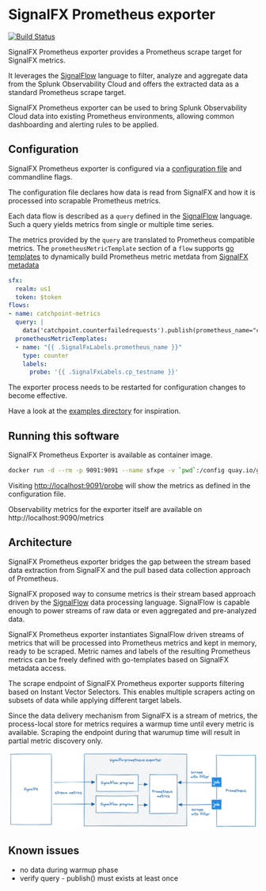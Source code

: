 # SignalFX Prometheus exporter

[![Build Status](https://github.com/geoberle/signalfx-prometheus-exporter/actions/workflows/docker-image.yml/badge.svg)](https://github.com/geoberle/signalfx-prometheus-exporter/actions/workflows/docker-image.yml)

SignalFX Prometheus exporter provides a Prometheus scrape target for SignalFX metrics.

It leverages the [SignalFlow](https://dev.splunk.com/observability/docs/signalflow/) language to filter, analyze and aggregate data from the Splunk Observability Cloud and offers the extracted data as a standard Prometheus scrape target.

SignalFX Prometheus exporter can be used to bring Splunk Observability Cloud data into existing Prometheus environments, allowing common dashboarding and alerting rules to be applied.

## Configuration
SignalFX Prometheus exporter is configured via a [configuration file](docs/configuration.md) and commandline flags.

The configuration file declares how data is read from SignalFX and how it is processed into scrapable Prometheus metrics.

Each data flow is described as a `query` defined in the [SignalFlow](https://dev.splunk.com/observability/docs/signalflow/) language. Such a query yields metrics from single or multiple time series.

The metrics provided by the `query` are translated to Prometheus compatible metrics. The `prometheusMetricTemplate` section of a `flow` supports [go templates](https://pkg.go.dev/text/template) to dynamically build Prometheus metric metdata from [SignalFX metadata](docs/signalflow-metadata.md)

```yaml
sfx:
  realm: us1
  token: $token
flows:
- name: catchpoint-metrics
  query: |
    data('catchpoint.counterfailedrequests').publish(prometheus_name="catchpoint_failures_total")
  prometheusMetricTemplates:
  - name: "{{ .SignalFxLabels.prometheus_name }}"
    type: counter
    labels:
      probe: '{{ .SignalFxLabels.cp_testname }}'
```

The exporter process needs to be restarted for configuration changes to become effective.

Have a look at the [examples directory](/examples) for inspiration.

## Running this software
SignalFX Prometheus Exporter is available as container image.

```bash
docker run -d --rm -p 9091:9091 --name sfxpe -v `pwd`:/config quay.io/goberlec/signalfx-prometheus-exporter:latest serve --config /config/config.yaml
```

Visiting [http://localhost:9091/probe](http://localhost:9091/probe) will show the metrics as defined in the configuration file.

Observability metrics for the exporter itself are available on http://localhost:9090/metrics

## Architecture
SignalFX Prometheus exporter bridges the gap between the stream based data extraction from SignalFX and the pull based data collection approach of Prometheus.

SignalFX proposed way to consume metrics is their stream based approach driven by the [SignalFlow](https://dev.splunk.com/observability/docs/signalflow/) data processing language. SignalFlow is capable enough to power streams of raw data or even aggregated and pre-analyzed data.

SignalFX Prometheus exporter instantiates SignalFlow driven streams of metrics that will be processed into Prometheus metrics and kept in memory, ready to be scraped. Metric names and labels of the resulting Prometheus metrics can be freely defined with go-templates based on SignalFX metadata access.

The scrape endpoint of SignalFX Prometheus exporter supports filtering based on Instant Vector Selectors. This enables multiple scrapers acting on subsets of data while applying different target labels.

Since the data delivery mechanism from SignalFX is a stream of metrics, the process-local store for metrics requires a warmup time until every metric is available. Scraping the endpoint during that warumup time will result in partial metric discovery only.

![architecture](docs/arch.png)

## Known issues
- no data during warmup phase
- verify query - publish() must exists at least once
